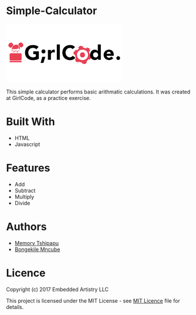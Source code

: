 # Simple-Calculator

![GirlCode logo](girlcode.png "Logo")

This simple calculator performs basic arithmatic calculations. It was created at GirlCode, as a practice exercise.

# Built With

* HTML
* Javascript

# Features

* Add
* Subtract
* Multiply
* Divide 

# Authors 
* [Memory Tshipapu](https://github.com/MemoryTshipapu)
* [Bongekile Mncube](https://github.com/BongekileM)

# Licence

Copyright (c) 2017 Embedded Artistry LLC

This project is licensed under the MIT License - see [MIT Licence](https://opensource.org/licenses/MIT) file for details.

